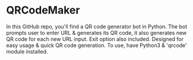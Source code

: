 # QRCodeMaker
In this GitHub repo, you'll find a QR code generator bot in Python. The bot prompts user to enter URL &amp; generates its QR code, it also generates new QR code for each new URL input. Exit option also included. Designed for easy usage &amp; quick QR code generation. To use, have Python3 &amp; 'qrcode' module installed.

